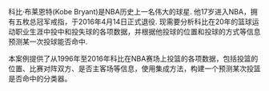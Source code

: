 科比·布莱恩特(Kobe Bryant)是NBA历史上一名伟大的球星. 他17岁进入NBA，拥有五枚总冠军戒指，于2016年4月14日正式退役. 现需要分析科比在20年的篮球运动职业生涯中投中和投失球的各项数据，并根据他投球的位置和投球的方式等信息预测某一次投球能否命中.

本案例提供了从1996年至2016年科比在NBA赛场上投篮的各项数据，包括投篮的位置、比赛对阵双方、是否主客场等信息，使用集成方法，构建一个预测某次投篮是否命中的分类器。
